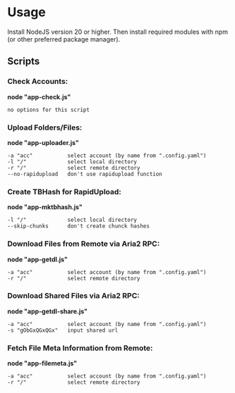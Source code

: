 # Usage
Install NodeJS version 20 or higher. Then install required modules with npm (or other preferred package manager).

## Scripts

### Check Accounts:
**node "app-check.js"**
```
no options for this script
```
### Upload Folders/Files:
**node "app-uploader.js" <options>**
```
-a "acc"           select account (by name from ".config.yaml")
-l "/"             select local directory
-r "/"             select remote directory
--no-rapidupload   don't use rapidupload function
```
### Create TBHash for RapidUpload:
**node "app-mktbhash.js" <options>**
```
-l "/"             select local directory
--skip-chunks      don't create chunck hashes
```
### Download Files from Remote via Aria2 RPC:
**node "app-getdl.js" <options>**
```
-a "acc"           select account (by name from ".config.yaml")
-r "/"             select remote directory
```
### Download Shared Files via Aria2 RPC:
**node "app-getdl-share.js" <options>**
```
-a "acc"           select account (by name from ".config.yaml")
-s "gObGxQGxQGx"   input shared url
```
### Fetch File Meta Information from Remote:
**node "app-filemeta.js" <options>**
```
-a "acc"           select account (by name from ".config.yaml")
-r "/"             select remote directory
```